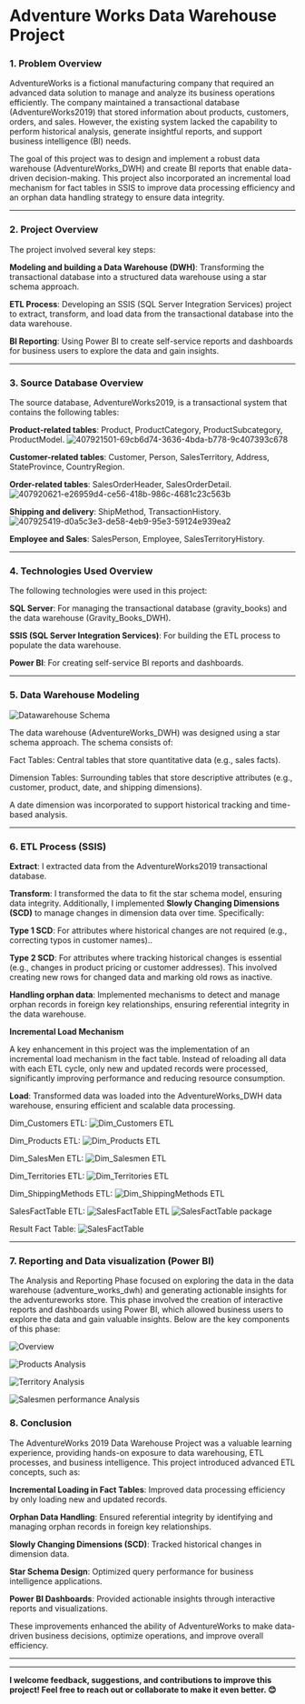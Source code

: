 <h1>Adventure Works Data Warehouse Project </h1>
<h3>1. Problem Overview</h3>
    AdventureWorks is a fictional manufacturing company that required an advanced data solution to manage and analyze its business operations efficiently. The company maintained a transactional database (AdventureWorks2019) that stored information about products, customers, orders, and sales. However, the existing system lacked the capability to perform historical analysis, generate insightful reports, and support business intelligence (BI) needs.

The goal of this project was to design and implement a robust data warehouse (AdventureWorks_DWH) and create BI reports that enable data-driven decision-making. This project also incorporated an incremental load mechanism for fact tables in SSIS to improve data processing efficiency and an orphan data handling strategy to ensure data integrity.

<hr>

<h3>2. Project Overview</h3>
  The project involved several key steps:


**Modeling and building a Data Warehouse (DWH)**: Transforming the transactional database into a structured data warehouse using a star schema approach.

**ETL Process**: Developing an SSIS (SQL Server Integration Services) project to extract, transform, and load data from the transactional database into the data warehouse.

**BI Reporting**: Using Power BI to create self-service reports and dashboards for business users to explore the data and gain insights.
<hr>

<h3>3. Source Database Overview</h3>





The source database, AdventureWorks2019, is a transactional system that contains the following tables:


**Product-related tables**: Product, ProductCategory, ProductSubcategory, ProductModel.
![407921501-69cb6d74-3636-4bda-b778-9c407393c678](https://github.com/user-attachments/assets/6498fb2e-ff85-456f-86ad-6fea1530c5a7)


**Customer-related tables**: Customer, Person, SalesTerritory, Address, StateProvince, CountryRegion.

**Order-related tables**: SalesOrderHeader, SalesOrderDetail.
![407920621-e26959d4-ce56-418b-986c-4681c23c563b](https://github.com/user-attachments/assets/d31e038a-a855-40dd-8d97-61d07ac8ce85)

**Shipping and delivery**: ShipMethod, TransactionHistory.
![407925419-d0a5c3e3-de58-4eb9-95e3-59124e939ea2](https://github.com/user-attachments/assets/179988b3-f086-42f9-b1b8-52c4aa3260ce)

**Employee and Sales**: SalesPerson, Employee, SalesTerritoryHistory.

<hr>

<h3>4. Technologies Used Overview</h3>
The following technologies were used in this project:

**SQL Server**: For managing the transactional database (gravity_books) and the data warehouse (Gravity_Books_DWH).

**SSIS (SQL Server Integration Services)**: For building the ETL process to populate the data warehouse.

**Power BI**: For creating self-service BI reports and dashboards.

<hr>

<h3>5. Data Warehouse Modeling</h3>
    
![Datawarehouse Schema](https://github.com/user-attachments/assets/7af0a775-c627-45a6-a424-1e2a6d0eaae6)


The data warehouse (AdventureWorks_DWH) was designed using a star schema approach. The schema consists of:

Fact Tables: Central tables that store quantitative data (e.g., sales facts).

Dimension Tables: Surrounding tables that store descriptive attributes (e.g., customer, product, date, and shipping dimensions).

A date dimension was incorporated to support historical tracking and time-based analysis.

<hr>

<h3>6. ETL Process (SSIS) </h3>

**Extract**: I extracted data from the AdventureWorks2019 transactional database.

**Transform**: 
I transformed the data to fit the star schema model,  ensuring data integrity.  Additionally, I implemented **Slowly Changing Dimensions (SCD)** to manage changes in dimension data over time. Specifically:

**Type 1 SCD**: For attributes where historical changes are not required (e.g., correcting typos in customer names)..

**Type 2 SCD**: For attributes where tracking historical changes is essential (e.g., changes in product pricing or customer addresses). This involved creating new rows for changed data and marking old rows as inactive.

**Handling orphan data**: 
Implemented mechanisms to detect and manage orphan records in foreign key relationships, ensuring referential integrity in the data warehouse.

**Incremental Load Mechanism**

A key enhancement in this project was the implementation of an incremental load mechanism in the fact table. Instead of reloading all data with each ETL cycle, only new and updated records were processed, significantly improving performance and reducing resource consumption.

**Load**: Transformed data was loaded into the AdventureWorks_DWH data warehouse, ensuring efficient and scalable data processing.

Dim_Customers ETL:
![Dim_Customers ETL](https://github.com/user-attachments/assets/b2e090ea-25c1-46a3-846f-181fd8bc81e8)


Dim_Products ETL:
![Dim_Products ETL](https://github.com/user-attachments/assets/9779f3f7-1adf-4e85-87f7-93d36d23dfe2)


Dim_SalesMen ETL:
![Dim_Salesmen ETL](https://github.com/user-attachments/assets/e11ca30c-8d9f-40c0-a55d-d03626df3655)


Dim_Territories ETL:
![Dim_Territories ETL](https://github.com/user-attachments/assets/0e3d2491-9ab7-410e-802f-210345469d93)


Dim_ShippingMethods ETL:
![Dim_ShippingMethods ETL](https://github.com/user-attachments/assets/53f65ce2-d4cd-4494-980d-effe4e1270d0)


SalesFactTable ETL:
![SalesFactTable ETL](https://github.com/user-attachments/assets/02200c2a-2d8c-4bc7-8914-8e8b7cb1aa43)
![SalesFactTable package](https://github.com/user-attachments/assets/cf89c893-bb45-435b-8deb-6078495a7beb)


Result Fact Table:
![SalesFactTable](https://github.com/user-attachments/assets/4085d763-e866-413d-b3c5-612cdd16a8f2)


<hr>

<h3>7. Reporting and Data visualization (Power BI) </h3>


The Analysis and Reporting Phase focused on exploring the data in the data warehouse (adventure_works_dwh) and generating actionable insights for the adventureworks store. This phase involved the creation of interactive reports and dashboards using Power BI, which allowed business users to explore the data and gain valuable insights. Below are the key components of this phase:


![Overview](https://github.com/user-attachments/assets/3ad3fe87-98a3-4703-a35d-0a82cbeac69c)


![Products Analysis](https://github.com/user-attachments/assets/06999a6e-1274-455b-9899-3fbd2e709b6e)

![Territory Analysis](https://github.com/user-attachments/assets/2c618de3-6f0e-4ed6-be2f-70bebeafd207)


![Salesmen performance Analysis](https://github.com/user-attachments/assets/874d367d-de48-4174-952d-6c09cb358036)





<h3>8. Conclusion</h3>

The AdventureWorks 2019 Data Warehouse Project was a valuable learning experience, providing hands-on exposure to data warehousing, ETL processes, and business intelligence. This project introduced advanced ETL concepts, such as:

**Incremental Loading in Fact Tables**: Improved data processing efficiency by only loading new and updated records.

**Orphan Data Handling**: Ensured referential integrity by identifying and managing orphan records in foreign key relationships.

**Slowly Changing Dimensions (SCD)**: Tracked historical changes in dimension data.

**Star Schema Design**: Optimized query performance for business intelligence applications.

**Power BI Dashboards**: Provided actionable insights through interactive reports and visualizations.

These improvements enhanced the ability of AdventureWorks to make data-driven business decisions, optimize operations, and improve overall efficiency.
<hr>
<hr>

**I welcome feedback, suggestions, and contributions to improve this project! Feel free to reach out or collaborate to make it even better. 😊**

